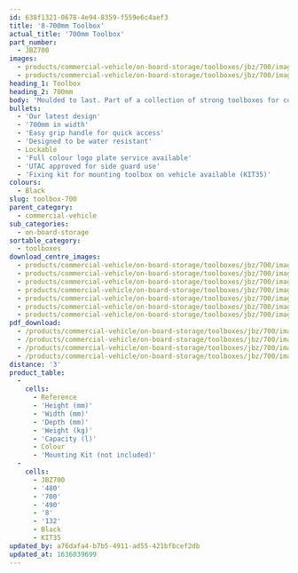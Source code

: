 ```yaml
---
id: 638f1321-0678-4e94-8359-f559e6c4aef3
title: '8-700mm Toolbox'
actual_title: '700mm Toolbox'
part_number:
  - JBZ700
images:
  - products/commercial-vehicle/on-board-storage/toolboxes/jbz/700/images-lr/Product_Image_776x776_(518x518_focus_area)-JBZ700_01.jpg
  - products/commercial-vehicle/on-board-storage/toolboxes/jbz/700/images-lr/Product_Image_776x776_(518x518_focus_area)-JBZ700_02.jpg
heading_1: Toolbox
heading_2: 700mm
body: 'Moulded to last. Part of a collection of strong toolboxes for commercial vehicles, featuring our latest design.'
bullets:
  - 'Our latest design'
  - '700mm in width'
  - 'Easy grip handle for quick access'
  - 'Designed to be water resistant'
  - Lockable
  - 'Full colour logo plate service available'
  - 'UTAC approved for side guard use'
  - 'Fixing kit for mounting toolbox on vehicle available (KIT35)'
colours:
  - Black
slug: toolbox-700
parent_category:
  - commercial-vehicle
sub_categories:
  - on-board-storage
sortable_category:
  - toolboxes
download_centre_images:
  - products/commercial-vehicle/on-board-storage/toolboxes/jbz/700/images-hr/JBZ700_001.jpg
  - products/commercial-vehicle/on-board-storage/toolboxes/jbz/700/images-hr/JBZ700_002.jpg
  - products/commercial-vehicle/on-board-storage/toolboxes/jbz/700/images-hr/JBZ700_003.jpg
  - products/commercial-vehicle/on-board-storage/toolboxes/jbz/700/images-hr/JBZ700_004.jpg
  - products/commercial-vehicle/on-board-storage/toolboxes/jbz/700/images-hr/JBZ700_005.jpg
  - products/commercial-vehicle/on-board-storage/toolboxes/jbz/700/images-hr/JBZ700_03.jpg
  - products/commercial-vehicle/on-board-storage/toolboxes/jbz/700/images-hr/JBZ700_04.jpg
pdf_download:
  - /products/commercial-vehicle/on-board-storage/toolboxes/jbz/700/images-hr/JBZ700_01.jpg
  - /products/commercial-vehicle/on-board-storage/toolboxes/jbz/700/images-hr/JBZ700_02.jpg
  - /products/commercial-vehicle/on-board-storage/toolboxes/jbz/700/images-hr/JBZ700_03.jpg
  - /products/commercial-vehicle/on-board-storage/toolboxes/jbz/700/images-hr/JBZ700_04.jpg
distance: '3'
product_table:
  -
    cells:
      - Reference
      - 'Height (mm)'
      - 'Width (mm)'
      - 'Depth (mm)'
      - 'Weight (kg)'
      - 'Capacity (l)'
      - Colour
      - 'Mounting Kit (not included)'
  -
    cells:
      - JBZ700
      - '480'
      - '700'
      - '490'
      - '8'
      - '132'
      - Black
      - KIT35
updated_by: a76dafa4-b7b5-4911-ad55-421bfbcef2db
updated_at: 1636039699
---
```

